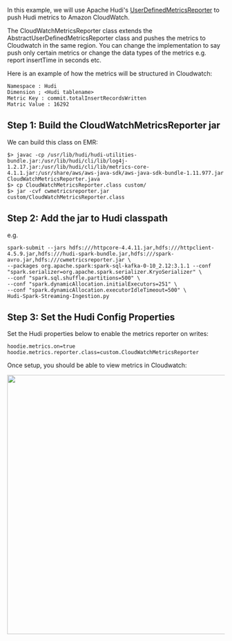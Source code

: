 In this example, we will use Apache Hudi's [UserDefinedMetricsReporter](https://hudi.apache.org/docs/metrics.html#userdefinedmetricsreporter) to push Hudi metrics to Amazon CloudWatch. 

The CloudWatchMetricsReporter class extends the AbstractUserDefinedMetricsReporter class and pushes the metrics to Cloudwatch in the same region. You can change the implementation to say push only certain metrics or change the data types of the metrics e.g. report insertTime in seconds etc.

Here is an example of how the metrics will be structured in Cloudwatch:

```
Namespace : Hudi
Dimension ; <Hudi tablename>
Metric Key : commit.totalInsertRecordsWritten
Matric Value : 16292
```

## Step 1: Build the CloudWatchMetricsReporter jar

We can build this class on EMR:

```
$> javac -cp /usr/lib/hudi/hudi-utilities-bundle.jar:/usr/lib/hudi/cli/lib/log4j-1.2.17.jar:/usr/lib/hudi/cli/lib/metrics-core-4.1.1.jar:/usr/share/aws/aws-java-sdk/aws-java-sdk-bundle-1.11.977.jar CloudWatchMetricsReporter.java
$> cp CloudWatchMetricsReporter.class custom/
$> jar -cvf cwmetricsreporter.jar custom/CloudWatchMetricsReporter.class
```

## Step 2: Add the jar to Hudi classpath

e.g. 

```
spark-submit --jars hdfs:///httpcore-4.4.11.jar,hdfs:///httpclient-4.5.9.jar,hdfs:///hudi-spark-bundle.jar,hdfs:///spark-avro.jar,hdfs:///cwmetricsreporter.jar \
--packages org.apache.spark:spark-sql-kafka-0-10_2.12:3.1.1 --conf "spark.serializer=org.apache.spark.serializer.KryoSerializer" \
--conf "spark.sql.shuffle.partitions=500" \
--conf "spark.dynamicAllocation.initialExecutors=251" \
--conf "spark.dynamicAllocation.executorIdleTimeout=500" \
Hudi-Spark-Streaming-Ingestion.py
```

## Step 3: Set the Hudi Config Properties

Set the Hudi properties below to enable the metrics reporter on writes:

```
hoodie.metrics.on=true
hoodie.metrics.reporter.class=custom.CloudWatchMetricsReporter
```

Once setup, you should be able to view metrics in Cloudwatch:

<img src="https://raw.githubusercontent.com/nmukerje/EMR-Hudi-Workshop/111d6f6bff6dfccb95343241fbfccace702d3555/cloudwatchmetricsreporter/Hudi_Streaming_Metrics_Dashboard.png" width="600"/>


